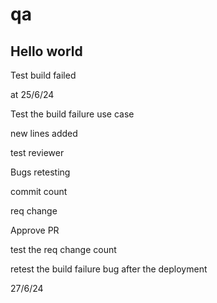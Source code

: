 # qa

Hello world
-----------

Test build failed

at 25/6/24

Test the build failure use case

new lines added

test reviewer

Bugs retesting

commit count

req change

Approve PR

test the req change count

retest the build failure bug after the deployment

27/6/24